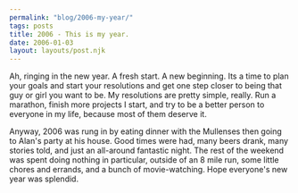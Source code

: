 ```yaml
---
permalink: "blog/2006-my-year/"
tags: posts
title: 2006 - This is my year.
date: 2006-01-03
layout: layouts/post.njk
---
```


Ah, ringing in the new year. A fresh start. A new beginning. Its a time to plan your goals and start your resolutions and get one step closer to being that guy or girl you want to be. My resolutions are pretty simple, really. Run a marathon, finish more projects I start, and try to be a better person to everyone in my life, because most of them deserve it. 

Anyway, 2006 was rung in by eating dinner with the Mullenses then going to Alan's party at his house. Good times were had, many beers drank, many stories told, and just an all-around fantastic night. The rest of the weekend was spent doing nothing in particular, outside of an 8 mile run, some little chores and errands, and a bunch of movie-watching. Hope everyone's new year was splendid.